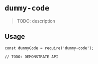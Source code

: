 # `dummy-code`

> TODO: description

## Usage

```
const dummyCode = require('dummy-code');

// TODO: DEMONSTRATE API
```
